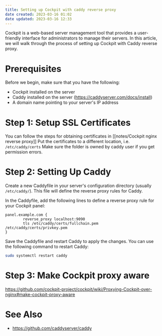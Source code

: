 ```yaml
---
title: Setting up Cockpit with caddy reverse proxy
date created: 2023-03-16 01:02
date updated: 2023-03-16 12:33
---
```


Cockpit is a web-based server management tool that provides a user-friendly interface for administrators to manage their servers. In this article, we will walk through the process of setting up Cockpit with Caddy reverse proxy.

# Prerequisites

Before we begin, make sure that you have the following:

- Cockpit installed on the server
- Caddy installed on the server (<https://caddyserver.com/docs/install>)
- A domain name pointing to your server's IP address

# Step 1: Setup SSL Certificates

You can follow the steps for obtaining certificates in [[notes/Cockpit nginx reverse proxy]]
Put the certificates to a different location, i.e. `/etc/caddy/certs`
Make sure the folder is owned by caddy user if you get permission errors.

# Step 2: Setting Up Caddy

Create a new Caddyfile in your server's configuration directory (usually `/etc/caddy/`). This file will define the reverse proxy rules for Caddy.

In the Caddyfile, add the following lines to define a reverse proxy rule for your Cockpit panel:

```nginx
panel.example.com {
        reverse_proxy localhost:9090
        tls /etc/caddy/certs/fullchain.pem /etc/caddy/certs/privkey.pem
}
```

Save the Caddyfile and restart Caddy to apply the changes. You can use the following command to restart Caddy:

```bash
sudo systemctl restart caddy
```

# Step 3: Make Cockpit proxy aware

<https://github.com/cockpit-project/cockpit/wiki/Proxying-Cockpit-over-nginx#make-cockpit-proxy-aware>

# See Also

- <https://github.com/caddyserver/caddy>
